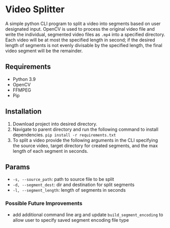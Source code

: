 # Video Splitter

A simple python CLI program to split a video into segments based on user designated input. OpenCV is used to process the original video file and write the individual, segmented video files as `.mp4` into a specified directory. Each video will be at most the specified length in second; if the desired length of segments is not evenly divisable by the specified length, the final video segment will be the remainder. 

## Requirements
- Python 3.9
- OpenCV
- FFMPEG
- Pip

## Installation

1. Download project into desired directory.
2. Navigate to parent directory and run the following command to install dependencies. 
`pip install -r requirements.txt`
3. To split a video provide the following arguments in the CLI specifying the source video, target directory for created segments, and the max length of each segment in seconds.

## Params
- `-s, --source_path`: path to source file to be split
- `-d, --segment_dest`: dir and destination for split segments
- `-l, --segment_length`: length of segments in seconds

### Possible Future Improvements
- add additional command line arg and update `build_segment_encoding` to allow user to specify saved segment encoding file type


